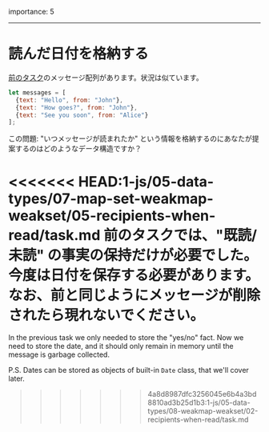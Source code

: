 importance: 5

---

# 読んだ日付を格納する

[前のタスク](info:task/recipients-read)のメッセージ配列があります。状況は似ています。

```js
let messages = [
  {text: "Hello", from: "John"},
  {text: "How goes?", from: "John"},
  {text: "See you soon", from: "Alice"}
];
```

この問題: "いつメッセージが読まれたか" という情報を格納するのにあなたが提案するのはどのようなデータ構造ですか？

<<<<<<< HEAD:1-js/05-data-types/07-map-set-weakmap-weakset/05-recipients-when-read/task.md
前のタスクでは、"既読/未読" の事実の保持だけが必要でした。今度は日付を保存する必要があります。なお、前と同じようにメッセージが削除されたら現れないでください。
=======
In the previous task we only needed to store the "yes/no" fact. Now we need to store the date, and it should only remain in memory until the message is garbage collected.

P.S. Dates can be stored as objects of built-in `Date` class, that we'll cover later.
>>>>>>> 4a8d8987dfc3256045e6b4a3bd8810ad3b25d1b3:1-js/05-data-types/08-weakmap-weakset/02-recipients-when-read/task.md
